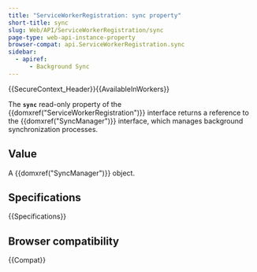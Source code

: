 ```yaml
---
title: "ServiceWorkerRegistration: sync property"
short-title: sync
slug: Web/API/ServiceWorkerRegistration/sync
page-type: web-api-instance-property
browser-compat: api.ServiceWorkerRegistration.sync
sidebar:
  - apiref:
      - Background Sync
---
```


{{SecureContext_Header}}{{AvailableInWorkers}}

The **`sync`** read-only property of the
{{domxref("ServiceWorkerRegistration")}} interface returns a reference to the
{{domxref("SyncManager")}} interface, which manages background synchronization
processes.

## Value

A {{domxref("SyncManager")}} object.

## Specifications

{{Specifications}}

## Browser compatibility

{{Compat}}
